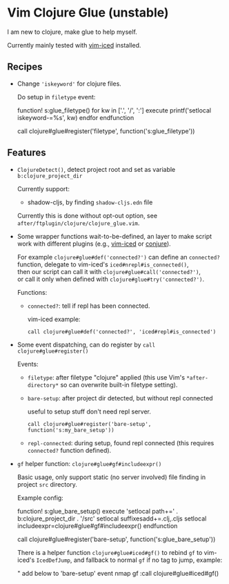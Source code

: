 Vim Clojure Glue (unstable)
================

I am new to clojure, make glue to help myself.

Currently mainly tested with [vim-iced][] installed.



## Recipes

- Change `'iskeyword'` for clojure files.

  Do setup in `filetype` event:

    function! s:glue_filetype()
      for kw in ['.', '/', ':']
        execute printf('setlocal iskeyword-=%s', kw)
      endfor
    endfunction

    call clojure#glue#register('filetype', function('s:glue_filetype'))


## Features

- `ClojureDetect()`, detect project root and set as variable `b:clojure_project_dir`

  Currently support:

  - shadow-cljs, by finding `shadow-cljs.edn` file

  Currently this is done without opt-out option, see `after/ftplugin/clojure/clojure_glue.vim`.


- Some wrapper functions wait-to-be-defined, an layer to make script work with different plugins (e.g., [vim-iced][] or [conjure][]).

  For example `clojure#glue#def('connected?')` can define an `connected?` function, delegate to vim-iced's `iced#nrepl#is_connected()`,  
  then our script can call it with `clojure#glue#call('connected?')`,  
  or call it only when defined with `clojure#glue#try('connected?')`.

  Functions:

  - `connected?`: tell if repl has been connected.

    vim-iced example:

        call clojure#glue#def('connected?', 'iced#repl#is_connected')


- Some event dispatching, can do register by `call clojure#glue#register()`

  Events:

  - `filetype`: after filetype "clojure" applied (this use Vim's `*after-directory*` so can overwrite built-in filetype setting).


  - `bare-setup`: after project dir detected, but without repl connected

    useful to setup stuff don't need repl server.

        call clojure#glue#register('bare-setup', function('s:my_bare_setup'))


  - `repl-connected`: during setup, found repl connected (this requires `connected?` function defined).


- `gf` helper function: `clojure#glue#gf#includeexpr()`

  Basic usage, only support static (no server involved) file finding in project `src` directory.

  Example config:

    function! s:glue_bare_setup()
      execute 'setlocal path+=' . b:clojure_project_dir . '/src'
      setlocal suffixesadd+=.clj,.cljs
      setlocal includeexpr=clojure#glue#gf#includeexpr()
    endfunction

    call clojure#glue#register('bare-setup', function('s:glue_bare_setup'))

  There is a helper function `clojure#glue#iced#gf()` to rebind `gf` to
  vim-iced's `IcedDefJump`, and fallback to normal `gf` if no tag to jump, example:

    " add below to 'bare-setup' event
    nmap <buffer> <silent> gf :call clojure#glue#iced#gf()<CR>


[vim-iced]: https://github.com/liquidz/vim-iced
[conjure]: https://github.com/Olical/conjure
